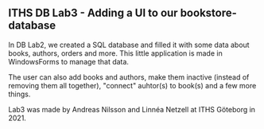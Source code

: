 ## ITHS DB Lab3 - Adding a UI to our bookstore-database

In DB Lab2, we created a SQL database and filled it with some data about books, authors, orders and more.
This little application is made in WindowsForms to manage that data.

The user can also add books and authors, make them inactive (instead of removing them all together), "connect" auhtor(s) to book(s) and a few more things.


Lab3 was made by Andreas Nilsson and Linnéa Netzell at ITHS Göteborg in 2021.

